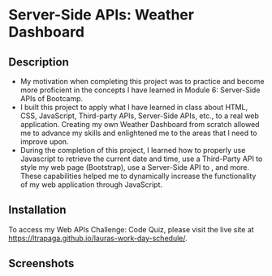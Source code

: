 # Server-Side APIs: Weather Dashboard

## Description

- My motivation when completing this project was to practice and become more proficient in the concepts I have learned in Module 6: Server-Side APIs of Bootcamp.
- I built this project to apply what I have learned in class about HTML, CSS, JavaScript, Third-party APIs, Server-Side APIs, etc., to a real web application. Creating my own Weather Dashboard from scratch allowed me to advance my skills and enlightened me to the areas that I need to improve upon.
- During the completion of this project, I learned how to properly use Javascript to retrieve the current date and time, use a Third-Party API to style my web page (Bootstrap), use a Server-Side API to , and more. These capabilities helped me to dynamically increase the functionality of my web application through JavaScript.

## Installation

To access my Web APIs Challenge: Code Quiz, please visit the live site at https://ltrapaga.github.io/lauras-work-day-schedule/.

## Screenshots